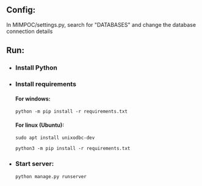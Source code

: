 ## Config:
In MIMPOC/settings.py, search for "DATABASES" and change the database connection details

## Run:

- ### Install Python
- ### Install requirements

    #### For windows:
    `python -m pip install -r requirements.txt`

    #### For linux (Ubuntu):
    `sudo apt install unixodbc-dev`

    `python3 -m pip install -r requirements.txt`

- ### Start server:
    `python manage.py runserver`
